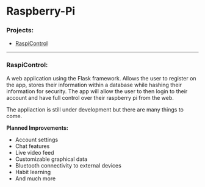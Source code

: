 # Raspberry-Pi

<h3>Projects:</h3>
<ul>
  <li><a href="https://github.com/noahwrivas/Raspberry-Pi/tree/master/Webapp">RaspiControl</a></li>
</ul>

<hr>

<h3>RaspiControl:</h3>
<p>A web application using the Flask framework. Allows the user to register on the app, stores their information within a database while hashing their information for security. The app will allow the user to then login to their account and have full control over their raspberry pi from the web.</p>

The appliaction is still under development but there are many things to come.

**Planned Improvements:**
- Account settings
- Chat features
- Live video feed
- Customizable graphical data
- Bluetooth connectivity to external devices
- Habit learning
- And much more

